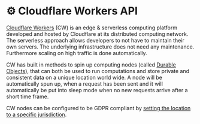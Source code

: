 # ⚙ Cloudflare Workers API

[Cloudflare Workers](https://workers.cloudflare.com/) (CW) is an edge & serverless computing platform developed and hosted by Cloudflare at its distributed computing network. The serverless approach allows developers to not have to maintain their own servers. The underlying infrastructure does not need any maintenance. Furthermore scaling on high traffic is done automatically.

CW has built in methods to spin up computing nodes (called [Durable Objects](https://developers.cloudflare.com/durable-objects/)), that can both be used to run computations and store private and consistent data on a unique location world wide. A node will be automatically spun up, when a request has been sent and it will automatically be put into sleep mode when no new requests arrive after a short time frame.

CW nodes can be configured to be GDPR compliant by [setting the location to a specific jurisdiction](https://developers.cloudflare.com/durable-objects/platform/data-location).

